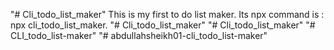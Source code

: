 "# Cli_todo_list_maker" 
This is my first to  do list maker.
Its npx command is : npx cli_todo_list_maker. 
"# Cli_todo_list_maker" 
"# Cli_todo_list_maker" 
"# CLI_todo_list-maker" 
"# abdullahsheikh01-cli_todo_list-maker" 
